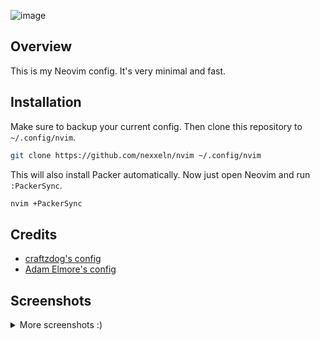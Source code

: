 ![image](https://user-images.githubusercontent.com/95541290/192467835-9d21acb7-7fd7-4d02-95a1-03de1a856ad5.png)

## Overview

This is my Neovim config. It's very minimal and fast.

## Installation

Make sure to backup your current config. Then clone this repository to `~/.config/nvim`.

```sh
git clone https://github.com/nexxeln/nvim ~/.config/nvim
```

This will also install Packer automatically. Now just open Neovim and run `:PackerSync`.

```sh
nvim +PackerSync
```

## Credits

- [craftzdog's config](https://github.com/craftzdog/dotfiles-public)
- [Adam Elmore's config](https://github.com/adamelmore/dotfiles)

## Screenshots
<details>
  <summary>More screenshots :)</summary>
  <samp>
    <img alt="image" src="https://user-images.githubusercontent.com/95541290/192472062-0b6b2caa-317a-4563-b08c-6a49dedaf799.png">
    <p>completion</p>
    <br />
    <img alt="image" src="https://user-images.githubusercontent.com/95541290/192471443-8e0fa19b-0b89-4628-9154-39224d51ba50.png" />
    <p>code actions</p>
    <br />
    <img alt="image" src="https://us-east-1.tixte.net/uploads/this-vegetable.is-from.space/wwqphtr5pt.gif" />
    <p>lsp actions</p>
    <br />
    <img alt="img" src="https://us-east-1.tixte.net/uploads/this-vegetable.is-from.space/O8t0NSaPe1.gif" />
    <p>auto-formatting</p>
  </samp>
</details>
